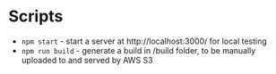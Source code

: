 # Scripts
* `npm start`       - start a server at http://localhost:3000/ for local testing
* `npm run build`   - generate a build in /build folder, to be manually uploaded to and served by AWS S3